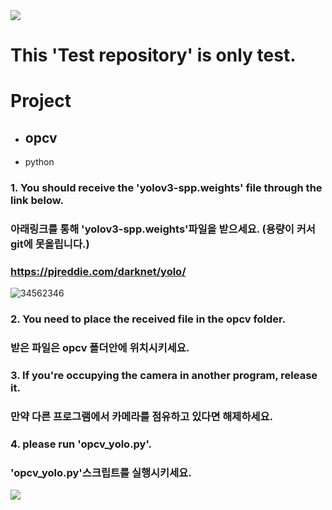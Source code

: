 <img src="https://capsule-render.vercel.app/api?type=waving&color=8E24AA&height=150&section=header" />

# This 'Test repository' is only test.

# Project
- ## opcv
- python
### 1. You should receive the 'yolov3-spp.weights' file through the link below. 
###    아래링크를 통해 'yolov3-spp.weights'파일을 받으세요. (용량이 커서 git에 못올립니다.)
### https://pjreddie.com/darknet/yolo/
![34562346](https://github.com/kangminjun2024/Test_repository/assets/162010036/f27d3d98-6541-4f7f-91f5-657f8c409e64)
### 2. You need to place the received file in the opcv folder.
###    받은 파일은 opcv 폴더안에 위치시키세요.

### 3. If you're occupying the camera in another program, release it.
###    만약 다른 프로그램에서 카메라를 점유하고 있다면 해제하세요.

### 4. please run 'opcv_yolo.py'.
###    'opcv_yolo.py'스크립트를 실행시키세요.


<img src="https://capsule-render.vercel.app/api?type=waving&color=8E24AA&height=150&section=footer" />
